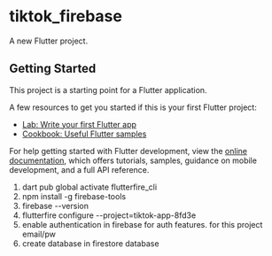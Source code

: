 # tiktok_firebase

A new Flutter project.

## Getting Started

This project is a starting point for a Flutter application.

A few resources to get you started if this is your first Flutter project:

- [Lab: Write your first Flutter app](https://docs.flutter.dev/get-started/codelab)
- [Cookbook: Useful Flutter samples](https://docs.flutter.dev/cookbook)

For help getting started with Flutter development, view the
[online documentation](https://docs.flutter.dev/), which offers tutorials,
samples, guidance on mobile development, and a full API reference.

1. dart pub global activate flutterfire_cli
2. npm install -g firebase-tools
3. firebase --version
4. flutterfire configure --project=tiktok-app-8fd3e
5. enable authentication in firebase for auth features. for this project email/pw
6. create database in firestore database